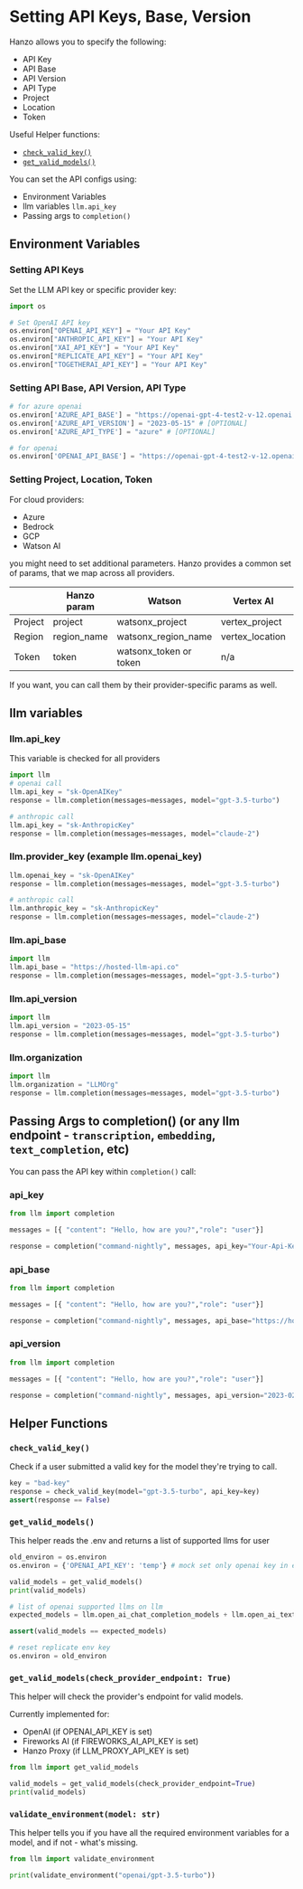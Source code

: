 # Setting API Keys, Base, Version

Hanzo allows you to specify the following:
* API Key
* API Base
* API Version
* API Type
* Project
* Location
* Token

Useful Helper functions: 
* [`check_valid_key()`](#check_valid_key)
* [`get_valid_models()`](#get_valid_models)

You can set the API configs using:
* Environment Variables
* llm variables `llm.api_key`
* Passing args to `completion()`

## Environment Variables

### Setting API Keys

Set the LLM API key or specific provider key:

```python
import os 

# Set OpenAI API key
os.environ["OPENAI_API_KEY"] = "Your API Key"
os.environ["ANTHROPIC_API_KEY"] = "Your API Key"
os.environ["XAI_API_KEY"] = "Your API Key"
os.environ["REPLICATE_API_KEY"] = "Your API Key"
os.environ["TOGETHERAI_API_KEY"] = "Your API Key"
```

### Setting API Base, API Version, API Type

```python
# for azure openai
os.environ['AZURE_API_BASE'] = "https://openai-gpt-4-test2-v-12.openai.azure.com/"
os.environ['AZURE_API_VERSION'] = "2023-05-15" # [OPTIONAL]
os.environ['AZURE_API_TYPE'] = "azure" # [OPTIONAL]

# for openai
os.environ['OPENAI_API_BASE'] = "https://openai-gpt-4-test2-v-12.openai.azure.com/"
```

### Setting Project, Location, Token

For cloud providers:
- Azure
- Bedrock
- GCP
- Watson AI 

you might need to set additional parameters. Hanzo provides a common set of params, that we map across all providers. 

|      | Hanzo param | Watson       | Vertex AI    | Azure        | Bedrock      |
|------|--------------|--------------|--------------|--------------|--------------|
| Project | project | watsonx_project | vertex_project | n/a | n/a |
| Region | region_name | watsonx_region_name | vertex_location | n/a | aws_region_name |
| Token | token | watsonx_token or token | n/a | azure_ad_token | n/a |

If you want, you can call them by their provider-specific params as well. 

## llm variables

### llm.api_key
This variable is checked for all providers

```python
import llm
# openai call
llm.api_key = "sk-OpenAIKey"
response = llm.completion(messages=messages, model="gpt-3.5-turbo")

# anthropic call
llm.api_key = "sk-AnthropicKey"
response = llm.completion(messages=messages, model="claude-2")
```

### llm.provider_key (example llm.openai_key)

```python
llm.openai_key = "sk-OpenAIKey"
response = llm.completion(messages=messages, model="gpt-3.5-turbo")

# anthropic call
llm.anthropic_key = "sk-AnthropicKey"
response = llm.completion(messages=messages, model="claude-2")
```

### llm.api_base

```python
import llm
llm.api_base = "https://hosted-llm-api.co"
response = llm.completion(messages=messages, model="gpt-3.5-turbo")
```

### llm.api_version

```python
import llm
llm.api_version = "2023-05-15"
response = llm.completion(messages=messages, model="gpt-3.5-turbo")
```

### llm.organization
```python
import llm
llm.organization = "LLMOrg"
response = llm.completion(messages=messages, model="gpt-3.5-turbo")
```

## Passing Args to completion() (or any llm endpoint - `transcription`, `embedding`, `text_completion`, etc)

You can pass the API key within `completion()` call:

### api_key
```python
from llm import completion

messages = [{ "content": "Hello, how are you?","role": "user"}]

response = completion("command-nightly", messages, api_key="Your-Api-Key")
```

### api_base

```python
from llm import completion

messages = [{ "content": "Hello, how are you?","role": "user"}]

response = completion("command-nightly", messages, api_base="https://hosted-llm-api.co")
```

### api_version

```python
from llm import completion

messages = [{ "content": "Hello, how are you?","role": "user"}]

response = completion("command-nightly", messages, api_version="2023-02-15")
```

## Helper Functions

### `check_valid_key()`

Check if a user submitted a valid key for the model they're trying to call. 

```python
key = "bad-key"
response = check_valid_key(model="gpt-3.5-turbo", api_key=key)
assert(response == False)
```

### `get_valid_models()`

This helper reads the .env and returns a list of supported llms for user

```python
old_environ = os.environ
os.environ = {'OPENAI_API_KEY': 'temp'} # mock set only openai key in environ

valid_models = get_valid_models()
print(valid_models)

# list of openai supported llms on llm
expected_models = llm.open_ai_chat_completion_models + llm.open_ai_text_completion_models

assert(valid_models == expected_models)

# reset replicate env key
os.environ = old_environ
```

### `get_valid_models(check_provider_endpoint: True)`

This helper will check the provider's endpoint for valid models.

Currently implemented for:
- OpenAI (if OPENAI_API_KEY is set)
- Fireworks AI (if FIREWORKS_AI_API_KEY is set)
- Hanzo Proxy (if LLM_PROXY_API_KEY is set)

```python
from llm import get_valid_models

valid_models = get_valid_models(check_provider_endpoint=True)
print(valid_models)
```

### `validate_environment(model: str)`

This helper tells you if you have all the required environment variables for a model, and if not - what's missing. 

```python
from llm import validate_environment

print(validate_environment("openai/gpt-3.5-turbo"))
```